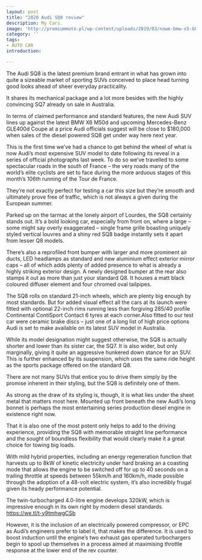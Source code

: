 ```yaml
---
layout: post
title: "2020 Audi SQ8 review"
description: My Cars.
image: 'http://premiummoto.pl/wp-content/uploads/2019/03/nowe-bmw-x5-G05-2019-test-opinia-5-e1553027970317-750x400.jpg?x13328'
category: ''
tags:
- AUTO CAR
introduction:

---
```

The Audi SQ8 is the latest premium brand entrant in what has grown into quite a sizeable market of sporting SUVs conceived to place head turning good looks ahead of sheer everyday practicality.

It shares its mechanical package and a lot more besides with the highly convincing SQ7 already on sale in Australia.

In terms of claimed performance and standard features, the new Audi SUV lines up against the latest BMW X6 M50d and upcoming Mercedes-Benz GLE400d Coupe at a price Audi officials suggest will be close to $180,000 when sales of the diesel powered SQ8 get under way here next year.

This is the first time we’ve had a chance to get behind the wheel of what is now Audi’s most expensive SUV model to date following its reveal in a series of official photographs last week. To do so we’ve travelled to some spectacular roads in the south of France – the very roads many of the world’s elite cyclists are set to face during the more arduous stages of this month’s 106th running of the Tour de France.

They’re not exactly perfect for testing a car this size but they’re smooth and ultimately prove free of traffic, which is not always a given during the European summer.

Parked up on the tarmac at the lonely airport of Lourdes, the SQ8 certainly stands out. It’s a bold looking car, especially from front on, where a large – some might say overly exaggerated – single frame grille boasting uniquely styled vertical louvres and a shiny red SQ8 badge instantly sets it apart from lesser Q8 models.

There’s also a reprofiled front bumper with larger and more prominent air ducts, LED headlamps as standard and new aluminium effect exterior mirror caps – all of which adds plenty of added presence to what is already a highly striking exterior design.
A newly designed bumper at the rear also stamps it out as more than just your standard Q8. It houses a matt black coloured diffuser element and four chromed oval tailpipes.

The SQ8 rolls on standard 21-inch wheels, which are plenty big enough by most standards. But for added visual effect all the cars at its launch were fitted with optional 22-inch rims running less than forgiving 285/40 profile Continental ContiSport Contact 6 tyres at each corner.Also fitted to our test car were ceramic brake discs – just one of a long list of high price options Audi is set to make available on its latest SUV model in Australia.

While its model designation might suggest otherwise, the SQ8 is actually shorter and lower than its sister car, the SQ7. It is also wider, but only marginally, giving it quite an aggressive hunkered down stance for an SUV. This is further enhanced by its suspension, which uses the same ride height as the sports package offered on the standard Q8.

There are not many SUVs that entice you to drive them simply by the promise inherent in their styling, but the SQ8 is definitely one of them.

As strong as the draw of its styling is, though, it is what lies under the sheet metal that matters most here. Mounted up front beneath the new Audi’s long bonnet is perhaps the most entertaining series production diesel engine in existence right now.

That it is also one of the most potent only helps to add to the driving experience, providing the SQ8 with memorable straight line performance and the sought of boundless flexibility that would clearly make it a great choice for towing big loads.

With mild hybrid properties, including an energy regeneration function that harvests up to 8kW of kinetic electricity under hard braking an a coasting mode that allows the engine to be switched off for up to 40 seconds on a trailing throttle at speeds between 55km/h and 160km/h, made possible through the adoption of a 48-volt electric system, it’s also incredibly frugal given its heady performance potential.

The twin-turbocharged 4.0-litre engine develops 320kW, which is impressive enough in its own right by modern diesel standards. https://we.tl/t-y9tmhwgCSb

However, it is the inclusion of an electrically powered compressor, or EPC as Audi’s engineers prefer to label it, that makes the difference. It is used to boost induction until the engine’s two exhaust gas operated turbochargers begin to spool up themselves in a process aimed at maximising throttle response at the lower end of the rev counter.